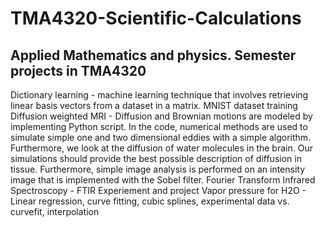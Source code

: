 # TMA4320-Scientific-Calculations
## Applied Mathematics and physics. Semester projects in TMA4320
Dictionary learning - machine learning technique that involves retrieving linear basis vectors from a dataset in a matrix. MNIST dataset training
Diffusion weighted MRI - Diffusion and Brownian motions are modeled by implementing Python script. In the code, numerical methods are used to simulate simple one and two dimensional eddies with a simple algorithm. Furthermore, we look at the diffusion of water molecules in the brain. Our simulations should provide the best possible description of diffusion in tissue. Furthermore, simple image analysis is performed on an intensity image that is implemented with the Sobel filter.
Fourier Transform Infrared Spectroscopy - FTIR Experiement and project
Vapor pressure for H2O - Linear regression, curve fitting, cubic splines, experimental data vs. curvefit, interpolation
